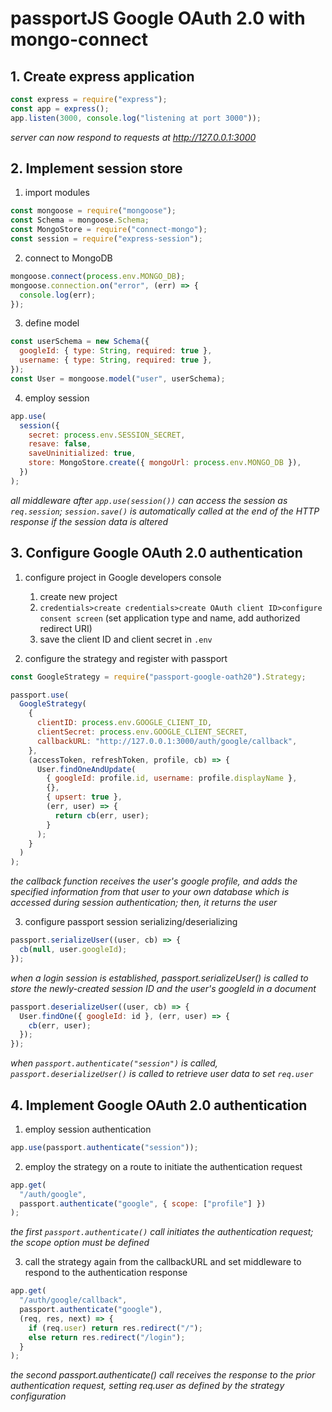 # passportJS Google OAuth 2.0 with mongo-connect

## 1. Create express application

```javascript
const express = require("express");
const app = express();
app.listen(3000, console.log("listening at port 3000"));
```

_server can now respond to requests at http://127.0.0.1:3000_

## 2. Implement session store

1. import modules

```javascript
const mongoose = require("mongoose");
const Schema = mongoose.Schema;
const MongoStore = require("connect-mongo");
const session = require("express-session");
```

2. connect to MongoDB

```javascript
mongoose.connect(process.env.MONGO_DB);
mongoose.connection.on("error", (err) => {
  console.log(err);
});
```

3. define model

```javascript
const userSchema = new Schema({
  googleId: { type: String, required: true },
  username: { type: String, required: true },
});
const User = mongoose.model("user", userSchema);
```

4. employ session

```javascript
app.use(
  session({
    secret: process.env.SESSION_SECRET,
    resave: false,
    saveUninitialized: true,
    store: MongoStore.create({ mongoUrl: process.env.MONGO_DB }),
  })
);
```

_all middleware after `app.use(session())` can access the session as `req.session`; `session.save()` is automatically called at the end of the HTTP response if the session data is altered_

## 3. Configure Google OAuth 2.0 authentication

1. configure project in Google developers console

   1. create new project
   2. `credentials>create credentials>create OAuth client ID>configure consent screen` (set application type and name, add authorized redirect URI)
   3. save the client ID and client secret in `.env`

2. configure the strategy and register with passport

```javascript
const GoogleStrategy = require("passport-google-oath20").Strategy;

passport.use(
  GoogleStrategy(
    {
      clientID: process.env.GOOGLE_CLIENT_ID,
      clientSecret: process.env.GOOGLE_CLIENT_SECRET,
      callbackURL: "http://127.0.0.1:3000/auth/google/callback",
    },
    (accessToken, refreshToken, profile, cb) => {
      User.findOneAndUpdate(
        { googleId: profile.id, username: profile.displayName },
        {},
        { upsert: true },
        (err, user) => {
          return cb(err, user);
        }
      );
    }
  )
);
```

_the callback function receives the user's google profile, and adds the specified information from that user to your own database which is accessed during session authentication; then, it returns the user_

3. configure passport session serializing/deserializing

```javascript
passport.serializeUser((user, cb) => {
  cb(null, user.googleId);
});
```

_when a login session is established, passport.serializeUser() is called to store the newly-created session ID and the user's googleId in a document_

```javascript
passport.deserializeUser((user, cb) => {
  User.findOne({ googleId: id }, (err, user) => {
    cb(err, user);
  });
});
```

_when `passport.authenticate("session")` is called, `passport.deserializeUser()` is called to retrieve user data to set `req.user`_

## 4. Implement Google OAuth 2.0 authentication

1. employ session authentication

```javascript
app.use(passport.authenticate("session"));
```

2. employ the strategy on a route to initiate the authentication request

```javascript
app.get(
  "/auth/google",
  passport.authenticate("google", { scope: ["profile"] })
);
```

_the first `passport.authenticate()` call initiates the authentication request; the scope option must be defined_

3. call the strategy again from the callbackURL and set middleware to respond to the authentication response

```javascript
app.get(
  "/auth/google/callback",
  passport.authenticate("google"),
  (req, res, next) => {
    if (req.user) return res.redirect("/");
    else return res.redirect("/login");
  }
);
```

_the second passport.authenticate() call receives the response to the prior authentication request, setting req.user as defined by the strategy configuration_
